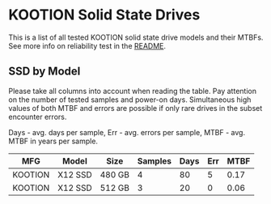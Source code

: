 KOOTION Solid State Drives
==========================

This is a list of all tested KOOTION solid state drive models and their MTBFs. See
more info on reliability test in the [README](https://github.com/linuxhw/SMART).

SSD by Model
------------

Please take all columns into account when reading the table. Pay attention on the
number of tested samples and power-on days. Simultaneous high values of both MTBF
and errors are possible if only rare drives in the subset encounter errors.

Days - avg. days per sample,
Err  - avg. errors per sample,
MTBF - avg. MTBF in years per sample.

| MFG       | Model              | Size   | Samples | Days  | Err   | MTBF |
|-----------|--------------------|--------|---------|-------|-------|------|
| KOOTION   | X12 SSD            | 480 GB | 4       | 80    | 5     | 0.17   |
| KOOTION   | X12 SSD            | 512 GB | 3       | 20    | 0     | 0.06   |
